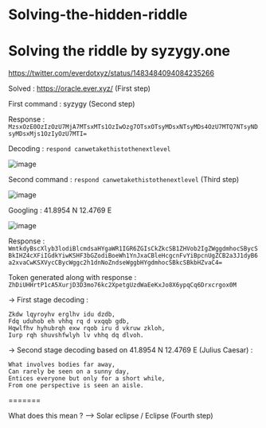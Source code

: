 # Solving-the-hidden-riddle
# Solving the riddle by syzygy.one

https://twitter.com/everdotxyz/status/1483484094084235266

Solved : https://oracle.ever.xyz/ (First step)

First command : syzygy (Second step)

Response : `MzsxOzE0OzIzOzU7MjA7MTsxMTs1OzIwOzg7OTsxOTsyMDsxNTsyMDs4OzU7MTQ7NTsyNDsyMDsxMjs1OzIyOzU7MTI=`

Decoding : `respond canwetakethistothenextlevel`

![image](https://user-images.githubusercontent.com/59114783/150153755-8b189f5d-2611-4706-8444-bace62f1cfb2.png)

Second command : `respond canwetakethistothenextlevel` (Third step)

![image](https://user-images.githubusercontent.com/59114783/150154453-0856ee01-f8f2-4587-8c67-1d6a98392e4e.png)

Googling : 41.8954 N 12.4769 E 

![image](https://user-images.githubusercontent.com/59114783/150154608-cbd598b0-ef91-4e9e-b814-b89dc379e2b8.png)

Response : `WmtkdyBscXlyb3lodiBlcmdsaHYgaWR1IGR6ZGIsCkZkcSB1ZHVob2IgZWggdmhocSBycSBkIHZ4cXFiIGdkYiwKSHF3bGZodiBoeWh1YnJxaCBleHcgcnFvYiBpcnUgZCB2a3J1dyB6a2xvaCwKSXVycCBycWggc2h1dnNoZndseWggbHYgdmhocSBkcSBkbHZvaC4=`

Token generated along with response : `ZhDiUHHrtP1cA5XurjD3D3mo76kc2XpetgUzdWaEeKxJo8X6ypqCq6Drxcrgox0M`

-> First stage decoding : 

```
Zkdw lqyroyhv erglhv idu dzdb,
Fdq uduhob eh vhhq rq d vxqqb gdb,
Hqwlfhv hyhubrqh exw rqob iru d vkruw zkloh,
Iurp rqh shuvshfwlyh lv vhhq dq dlvoh.
```

-> Second stage decoding based on 41.8954 N 12.4769 E (Julius Caesar) : 

```
What involves bodies far away,
Can rarely be seen on a sunny day,
Entices everyone but only for a short while,
From one perspective is seen an aisle.
```

=======

What does this mean ? --> Solar eclipse / Eclipse (Fourth step)
